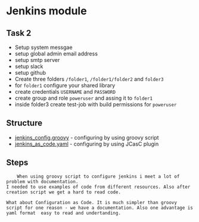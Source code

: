 # Jenkins module
## Task 2
* Setup system messgae
* setup global admin email address
* setup smtp server
* setup slack
* setup github
* Create three folders `/folder1`, `/folder1/folder2` and `folder3`
* for `folder1` configure your shared library
* create credentials `USERNAME` and `PASSWORD`
* create group and role `poweruser` and assing it to `folder1`
* inside folder3 create test-job with build permissions for `poweruser`

## Structure 
* [jenkins_config.groovy](jenkins_config.groovy) - configuring by using groovy script
* [jenkins_as_code.yaml](jenkins_as_code.yaml)  - configuring by using JCasC plugin

## Steps
        When using groovy script to configure jenkins i meet a lot of problem with documentation.
    I needed to use examples of code from different resources. Also after creation script we get a hard to read code.

    What about Configuration as Code. It is much simpler than groovy script for one reason - we have a documentation. Also one advantage is yaml format  easy to read and undertanding.